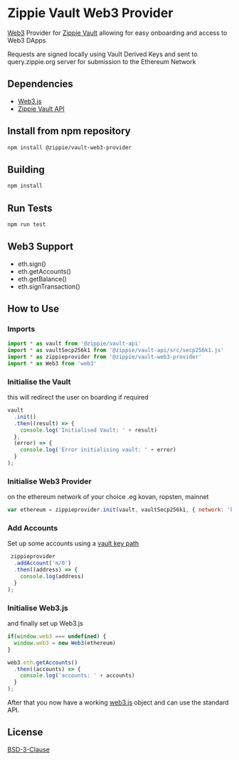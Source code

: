 # Zippie Vault Web3 Provider

[Web3](https://github.com/ethereum/web3.js/) Provider for [Zippie Vault](https://github.com/zippiehq/vault) allowing for easy onboarding and access to Web3 DApps

Requests are signed locally using Vault Derived Keys and sent to query.zippie.org server for submission to the Ethereum Network

## Dependencies
 - [Web3.js](https://github.com/ethereum/web3.js/)
 - [Zippie Vault API](https://github.com/zippiehq/vault-api)

## Install from npm repository
```bash
npm install @zippie/vault-web3-provider
```

## Building
```bash
npm install
```

## Run Tests
```bash
npm run test
```
## Web3 Support
 - eth.sign()
 - eth.getAccounts()
 - eth.getBalance()
 - eth.signTransaction()

## How to Use

### Imports
```javascript
import * as vault from '@zippie/vault-api'
import * as vaultSecp256k1 from '@zippie/vault-api/src/secp256k1.js'
import * as zippieprovider from '@zippie/vault-web3-provider'
import * as Web3 from 'web3'
```

### Initialise the Vault
this will redirect the user on boarding if required
```javascript
vault
  .init()
  .then((result) => {
    console.log('Initialised Vault: ' + result)
  },
  (error) => {
    console.log('Error initialising vault: ' + error)
  }
);
```

### Initialise Web3 Provider
on the ethereum network of your choice .eg kovan, ropsten, mainnet
```javascript
var ethereum = zippieprovider.init(vault, vaultSecp256k1, { network: 'kovan' })
```

### Add Accounts
Set up some accounts using a [vault key path](https://github.com/zippiehq/vault-api#key-paths)
```javascript
 zippieprovider
  .addAccount('m/0')
  .then((address) => {
    console.log(address)
  }
);
```

### Initialise Web3.js
and finally set up Web3.js
```javascript
if(window.web3 === undefined) {
  window.web3 = new Web3(ethereum)
}

web3.eth.getAccounts()
  .then((accounts) => {
    console.log('accounts: ' + accounts)
  }
);
```
After that you now have a working [web3.js](https://github.com/ethereum/web3.js/) object and can use the standard API.

## License
[BSD-3-Clause](LICENSE)

